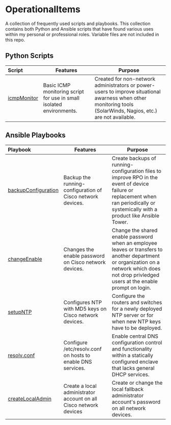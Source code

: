 # OperationalItems
A collection of frequently used scripts and playbooks. This collection contains both Python and Ansible scripts that have found various uses within my personal or professional roles. Variable files are not included in this repo.

## Python Scripts

Script              | Features | Purpose
:-------------         | ------------- | -------------
[icmpMonitor](https://github.com/NetworkNick-io/Operations/tree/main/ICMPmonitor) |  Basic ICMP monitoring script for use in small isolated environments. | Created for non-network administrators or power-users to improve situational awarness when other monitoring tools (SolarWinds, Nagios, etc.) are not available.

## Ansible Playbooks
Playbook              | Features | Purpose
:-------------         | ------------- | -------------
[backupConfiguration](https://github.com/NetworkNick-io/Operations/blob/main/backupConfig.yml) |  Backup the running-configuration of Cisco network devices. | Create backups of running-configuration files to improve RPO in the event of device failure or replacement when ran periodically or systemically with a product like Ansible Tower.
[changeEnable](https://github.com/NetworkNick-io/Operations/blob/main/changeEnable.yml) | Changes the enable password on Cisco network devices. | Change the shared enable password when an employee leaves or transfers to another department or organization on a network which does not drop privledged users at the enable prompt on login.
[setupNTP](https://github.com/NetworkNick-io/Operations/blob/main/setupNTP.yml) | Configures NTP with MD5 keys on Cisco network devices. | Configure the routers and switches for a newly deployed NTP server or for when new NTP keys have to be deployed.
[resolv.conf](https://github.com/NetworkNick-io/Operations/blob/main/resolvCONF.yml) | Configure /etc/resolv.conf on hosts to enable DNS services. | Enable central DNS configuration control and functionality within a statically configured enclave that lacks general DHCP services. 
[createLocalAdmin](127.0.0.1) | Create a local administrator account on all Cisco network devices | Create or change the local fallback administrator account's password on all network devices.
